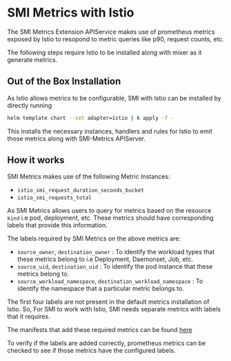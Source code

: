# SMI Metrics with Istio

The SMI Metrics Extension APIService makes use of prometheus metrics exposed by Istio to resopond to metric queries like p90, request counts, etc.

The following steps require Istio to be installed along with mixer as it generate metrics.

## Out of the Box Installation

As Istio allows metrics to be configurable, SMI with Istio can be installed by directly running

```bash
helm template chart --set adapter=istio | k apply -f -
```
This installs the necessary instances, handlers and rules for Istio to emit those metrics along with SMI-Metrics APIServer.

## How it works

SMI Metrics makes use of the following Metric Instances:

- `istio_smi_request_duration_seconds_bucket`
- `istio_smi_requests_total`

As SMI Metrics allows users to query for metrics based on the resource `kind` i.e pod, deployment, etc. These metrics should have corresponding labels that provide this information.

The labels required by SMI Metrics on the above metrics are:

- `source_owner`, `destination_owner` : To identify the workload types that these metrics belong to i.e Deployment, Daemonset, Job, etc.
- `source_uid`, `destination_uid` : To identify the pod instance that these metrics belong to.
- `source_workload_namespace`,  `destination_workload_namespace` : To identify the namespace that a particular metric belongs to.

The first four labels are not present in the default metrics installation of Istio. So, For SMI to work with Istio, SMI needs separate metrics with labels that it requires.

The manifests that add these required metrics can be found [here](https://github.com/servicemeshinterface/smi-metrics/tree/master/chart/templates/crds.yaml)

To verify if the labels are added correctly, prometheus metrics can be checked to see if those metrics have the configured labels.
